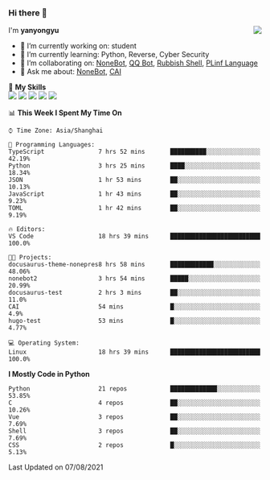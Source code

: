 ### Hi there 👋

<a href="#">
  <img align="right" src="https://github-readme-stats.vercel.app/api?username=yanyongyu&count_private=true&show_icons=true&bg_color=15,f2f7fd,E0EAFC" />
</a>

I'm **yanyongyu**

- 🔭 I’m currently working on: student
- 🌱 I’m currently learning: Python, Reverse, Cyber Security
- 👯 I’m collaborating on: [NoneBot](https://github.com/nonebot), [QQ Bot](https://github.com/Mrs4s/go-cqhttp), [Rubbish Shell](https://github.com/yanyongyu/rubbish), [PLinf Language](https://github.com/yanyongyu/PLinf)
- 💬 Ask me about: [NoneBot](https://github.com/nonebot), [CAI](https://github.com/cscs181/CAI)

🌟 **My Skills**  
![](https://img.shields.io/badge/-Python-3e74a2?style=flat-square&logo=Python&logoColor=fff)
![](https://img.shields.io/badge/-Vue-4fc08d?style=flat-square&logo=Vue.js&logoColor=fff)
![](https://img.shields.io/badge/-Node.js-339933?style=flat-square&logo=Node.js&logoColor=fff)
![](https://img.shields.io/badge/-Docker-2496ED?style=flat-square&logo=Docker&logoColor=fff)
![](https://img.shields.io/badge/-Linux-000000?style=flat-square&logo=Linux&logoColor=fff)

<!--START_SECTION:waka-->
📊 **This Week I Spent My Time On** 

```text
⌚︎ Time Zone: Asia/Shanghai

💬 Programming Languages: 
TypeScript               7 hrs 52 mins       ██████████░░░░░░░░░░░░░░░   42.19% 
Python                   3 hrs 25 mins       ████░░░░░░░░░░░░░░░░░░░░░   18.34% 
JSON                     1 hr 53 mins        ██░░░░░░░░░░░░░░░░░░░░░░░   10.13% 
JavaScript               1 hr 43 mins        ██░░░░░░░░░░░░░░░░░░░░░░░   9.23% 
TOML                     1 hr 42 mins        ██░░░░░░░░░░░░░░░░░░░░░░░   9.19%

🔥 Editors: 
VS Code                  18 hrs 39 mins      █████████████████████████   100.0%

🐱‍💻 Projects: 
docusaurus-theme-nonepres8 hrs 58 mins       ████████████░░░░░░░░░░░░░   48.06% 
nonebot2                 3 hrs 54 mins       █████░░░░░░░░░░░░░░░░░░░░   20.99% 
docusaurus-test          2 hrs 3 mins        ██░░░░░░░░░░░░░░░░░░░░░░░   11.0% 
CAI                      54 mins             █░░░░░░░░░░░░░░░░░░░░░░░░   4.9% 
hugo-test                53 mins             █░░░░░░░░░░░░░░░░░░░░░░░░   4.77%

💻 Operating System: 
Linux                    18 hrs 39 mins      █████████████████████████   100.0%

```

**I Mostly Code in Python** 

```text
Python                   21 repos            █████████████░░░░░░░░░░░░   53.85% 
C                        4 repos             ██░░░░░░░░░░░░░░░░░░░░░░░   10.26% 
Vue                      3 repos             ██░░░░░░░░░░░░░░░░░░░░░░░   7.69% 
Shell                    3 repos             ██░░░░░░░░░░░░░░░░░░░░░░░   7.69% 
CSS                      2 repos             █░░░░░░░░░░░░░░░░░░░░░░░░   5.13%

```



 Last Updated on 07/08/2021
<!--END_SECTION:waka-->
